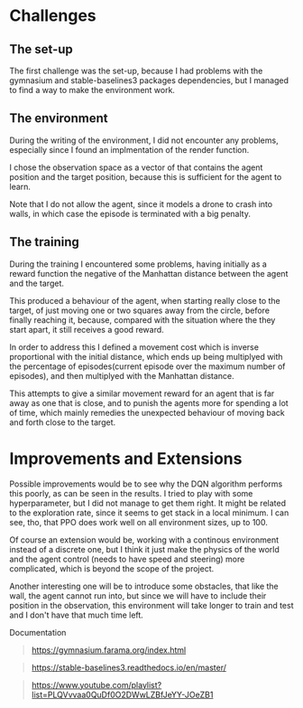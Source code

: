 # Challenges

## The set-up
The first challenge was the set-up, because I had problems with the gymnasium and stable-baselines3 packages dependencies, but I managed to find a way to make the environment work.

## The environment
During the writing of the environment, I did not encounter any problems, especially since I found an implmentation of the render function.

I chose the observation space as a vector of that contains the agent position and the target position, because this is sufficient for the agent to learn.

Note that I do not allow the agent, since it models a drone to crash into walls, in which case the episode is terminated with a big penalty.

## The training
During the training I encountered some problems, having initially as a reward function the negative of the Manhattan distance between the agent and the target.

This produced a behaviour of the agent, when starting really close to the target, of just moving one or two squares away from the circle, before finally reaching it, because, compared with the situation where the they start apart, it still receives a good reward.

In order to address this I defined a movement cost which is inverse proportional with the initial distance, which ends up being multiplyed with the percentage of episodes(current episode over the maximum number of episodes), and then multiplyed with the Manhattan distance.

This attempts to give a similar movement reward for an agent that is far away as one that is close, and to punish the agents more for spending a lot of time, which mainly remedies the unexpected behaviour of moving back and forth close to the target.


# Improvements and Extensions
Possible improvements would be to see why the DQN algorithm performs this poorly, as can be seen in the results. I tried to play with some hyperparameter, but I did not manage to get them right. It might be related to the exploration rate, since it seems to get stack in a local minimum. I can see, tho, that PPO does work well on all environment sizes, up to 100.

Of course an extension would be, working with a continous environment instead of a discrete one, but I think it just make the physics of the world and the agent control (needs to have speed and steering) more complicated, which is beyond the scope of the project.

Another interesting one will be to introduce some obstacles, that like the wall, the agent cannot run into, but since we will have to include their position in the observation, this environment will take longer to train and test and I don't have that much time left.


Documentation
>https://gymnasium.farama.org/index.html

>https://stable-baselines3.readthedocs.io/en/master/

>https://www.youtube.com/playlist?list=PLQVvvaa0QuDf0O2DWwLZBfJeYY-JOeZB1
